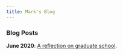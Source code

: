 ```yaml
---
title: Mark's Blog
---
```


### Blog Posts

**June 2020**: [A reflection on graduate school](gradreflect.md).